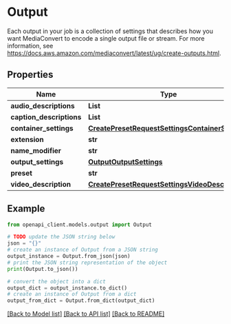 # Output

Each output in your job is a collection of settings that describes how you want MediaConvert to encode a single output file or stream. For more information, see https://docs.aws.amazon.com/mediaconvert/latest/ug/create-outputs.html.

## Properties

Name | Type | Description | Notes
------------ | ------------- | ------------- | -------------
**audio_descriptions** | **List** |  | [optional] 
**caption_descriptions** | **List** |  | [optional] 
**container_settings** | [**CreatePresetRequestSettingsContainerSettings**](CreatePresetRequestSettingsContainerSettings.md) |  | [optional] 
**extension** | **str** |  | [optional] 
**name_modifier** | **str** |  | [optional] 
**output_settings** | [**OutputOutputSettings**](OutputOutputSettings.md) |  | [optional] 
**preset** | **str** |  | [optional] 
**video_description** | [**CreatePresetRequestSettingsVideoDescription**](CreatePresetRequestSettingsVideoDescription.md) |  | [optional] 

## Example

```python
from openapi_client.models.output import Output

# TODO update the JSON string below
json = "{}"
# create an instance of Output from a JSON string
output_instance = Output.from_json(json)
# print the JSON string representation of the object
print(Output.to_json())

# convert the object into a dict
output_dict = output_instance.to_dict()
# create an instance of Output from a dict
output_from_dict = Output.from_dict(output_dict)
```
[[Back to Model list]](../README.md#documentation-for-models) [[Back to API list]](../README.md#documentation-for-api-endpoints) [[Back to README]](../README.md)


